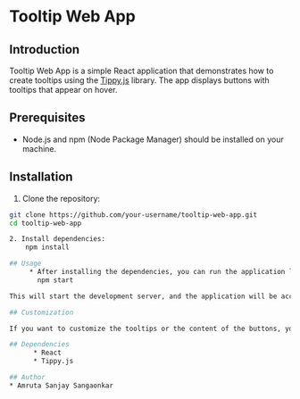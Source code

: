 # Tooltip Web App

## Introduction

Tooltip Web App is a simple React application that demonstrates how to create tooltips using the [Tippy.js](https://atomiks.github.io/tippyjs/) library. The app displays buttons with tooltips that appear on hover.

## Prerequisites

- Node.js and npm (Node Package Manager) should be installed on your machine.

## Installation

1. Clone the repository:

```bash
git clone https://github.com/your-username/tooltip-web-app.git
cd tooltip-web-app

2. Install dependencies:
    npm install

## Usage
     * After installing the dependencies, you can run the application locally:
       npm start

This will start the development server, and the application will be accessible at http://localhost:3000.

## Customization

If you want to customize the tooltips or the content of the buttons, you can modify the Tooltip component in src/Tooltip/Tooltip.js. You can also adjust the global styles in src/App.css.

## Dependencies
      * React
      * Tippy.js

## Author
* Amruta Sanjay Sangaonkar